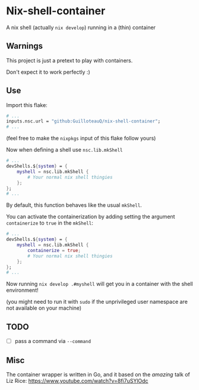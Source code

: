 # Nix-shell-container

A nix shell (actually `nix develop`) running in a (thin) container

## Warnings

This project is just a pretext to play with containers.

Don't expect it to work perfectly :)

## Use

Import this flake:

```nix
# ...
inputs.nsc.url = "github:GuilloteauQ/nix-shell-container";
# ...
```

(feel free to make the `nixpkgs` input of this flake follow yours)


Now when defining a shell use `nsc.lib.mkShell`

```nix
# ...
devShells.${system} = {
    myshell = nsc.lib.mkShell {
        # Your normal nix shell thingies
    };
};
# ...
```

By default, this function behaves like the usual `mkShell`.

You can activate the containerization by adding setting the argument `containerize` to `true` in the `mkShell`:


```nix
# ...
devShells.${system} = {
    myshell = nsc.lib.mkShell {
        containerize = true;
        # Your normal nix shell thingies
    };
};
# ...
```

Now running `nix develop .#myshell` will get you in a container with the shell environment!

(you might need to run it with `sudo` if the unprivileged user namespace are not available on your machine)

## TODO

- [ ] pass a command via `--command`

## Misc

The container wrapper is written in Go, and it based on the *amazing* talk of Liz Rice: https://www.youtube.com/watch?v=8fi7uSYlOdc


